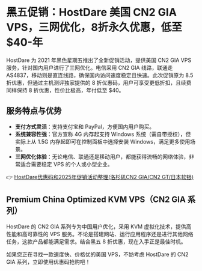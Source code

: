 # 黑五促销：HostDare 美国 CN2 GIA VPS，三网优化，8折永久优惠，低至 $40-年

HostDare 为 2021 年黑色星期五推出了全新促销活动，提供美国 CN2 GIA VPS 服务，针对国内用户进行了三网优化。电信采用 CN2 GIA 线路，联通走 AS4837，移动则是直连线路，确保国内访问速度稳定且快速。此次促销原为 8.5 折优惠，但通过主机测评独家提供的 8 折优惠码，用户可享受更低折扣，且续费同样保持 8 折优惠，性价比极高，年付低至 $40。

## 服务特点与优势

- **支付方式灵活**：支持支付宝和 PayPal，方便国内用户购买。
- **系统兼容性强**：官方宣称 4G 内存起支持 Windows 系统（需自带授权），但实际上从 1.5G 内存起即可在控制面板中选择安装 Windows，满足更多使用场景。
- **三网优化体验**：无论电信、联通还是移动用户，都能获得流畅的网络体验，非常适合需要稳定 VPS 的个人或小型企业。

👉 [HostDare优惠码和2025年促销活动整理(洛杉矶CN2 GIA/CN2 GT/日本软银)](https://bit.ly/hostdare)

## Premium China Optimized KVM VPS（CN2 GIA 系列）

HostDare 的 CN2 GIA 系列专为中国用户优化，采用 KVM 虚拟化技术，提供高性能和高可靠性的 VPS 服务。不论是搭建网站、运行应用程序还是进行其他网络任务，这款产品都能满足需求。结合黑五 8 折优惠，现在入手正是最佳时机。

如果您正在寻找一款速度快、价格优的美国 VPS，不妨考虑 HostDare 的 CN2 GIA 系列，立即使用优惠码抢购吧！